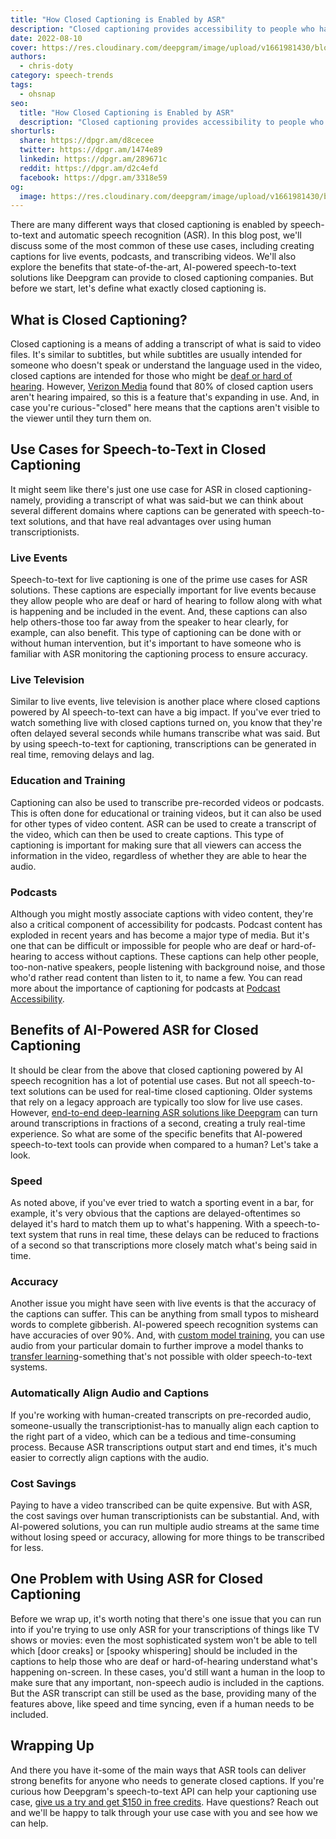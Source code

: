 ```yaml
---
title: "How Closed Captioning is Enabled by ASR"
description: "Closed captioning provides accessibility to people who have trouble hearing audio—and with ASR, it’s getting faster and more powerful."
date: 2022-08-10
cover: https://res.cloudinary.com/deepgram/image/upload/v1661981430/blog/closed-captioning-companies-use-asr/how-closed-captioning-is-enabled-by-ASR-thumb-554x.png
authors:
  - chris-doty
category: speech-trends
tags:
  - ohsnap
seo:
  title: "How Closed Captioning is Enabled by ASR"
  description: "Closed captioning provides accessibility to people who have trouble hearing audio—and with ASR, it’s getting faster and more powerful."
shorturls:
  share: https://dpgr.am/d8cecee
  twitter: https://dpgr.am/1474e89
  linkedin: https://dpgr.am/289671c
  reddit: https://dpgr.am/d2c4efd
  facebook: https://dpgr.am/3318e59
og:
  image: https://res.cloudinary.com/deepgram/image/upload/v1661981430/blog/closed-captioning-companies-use-asr/how-closed-captioning-is-enabled-by-ASR-thumb-554x.png
---
```


There are many different ways that closed captioning is enabled by speech-to-text and automatic speech recognition (ASR). In this blog post, we'll discuss some of the most common of these use cases, including creating captions for live events, podcasts, and transcribing videos. We'll also explore the benefits that state-of-the-art, AI-powered speech-to-text solutions like Deepgram can provide to closed captioning companies. But before we start, let's define what exactly closed captioning is.

## What is Closed Captioning?

Closed captioning is a means of adding a transcript of what is said to video files. It's similar to subtitles, but while subtitles are usually intended for someone who doesn't speak or understand the language used in the video, closed captions are intended for those who might be [deaf or hard of hearing](https://blog.deepgram.com/asr-important-deaf-hoh-community/). However, [Verizon Media](https://www.streamingmedia.com/Articles/News/Online-Video-News/80-of-Video-Caption-Users-Arent-Hearing-Impaired-Finds-Verizon-131860.aspx?) found that 80% of closed caption users aren't hearing impaired, so this is a feature that's expanding in use. And, in case you're curious-"closed" here means that the captions aren't visible to the viewer until they turn them on.

## Use Cases for Speech-to-Text in Closed Captioning

It might seem like there's just one use case for ASR in closed captioning-namely, providing a transcript of what was said-but we can think about several different domains where captions can be generated with speech-to-text solutions, and that have real advantages over using human transcriptionists.

### Live Events

Speech-to-text for live captioning is one of the prime use cases for ASR solutions. These captions are especially important for live events because they allow people who are deaf or hard of hearing to follow along with what is happening and be included in the event. And, these captions can also help others-those too far away from the speaker to hear clearly, for example, can also benefit. This type of captioning can be done with or without human intervention, but it's important to have someone who is familiar with ASR monitoring the captioning process to ensure accuracy.

### Live Television

Similar to live events, live television is another place where closed captions powered by AI speech-to-text can have a big impact. If you've ever tried to watch something live with closed captions turned on, you know that they're often delayed several seconds while humans transcribe what was said. But by using speech-to-text for captioning, transcriptions can be generated in real time, removing delays and lag.

### Education and Training

Captioning can also be used to transcribe pre-recorded videos or podcasts. This is often done for educational or training videos, but it can also be used for other types of video content. ASR can be used to create a transcript of the video, which can then be used to create captions. This type of captioning is important for making sure that all viewers can access the information in the video, regardless of whether they are able to hear the audio.

### Podcasts

Although you might mostly associate captions with video content, they're also a critical component of accessibility for podcasts. Podcast content has exploded in recent years and has become a major type of media. But it's one that can be difficult or impossible for people who are deaf or hard-of-hearing to access without captions. These captions can help other people, too-non-native speakers, people listening with background noise, and those who'd rather read content than listen to it, to name a few. You can read more about the importance of captioning for podcasts at [Podcast Accessibility](https://podcast-accessibility.com/).

<WhitepaperPromo whitepaper="latest"></WhitepaperPromo>



## Benefits of AI-Powered ASR for Closed Captioning

It should be clear from the above that closed captioning powered by AI speech recognition has a lot of potential use cases. But not all speech-to-text solutions can be used for real-time closed captioning. Older systems that rely on a legacy approach are typically too slow for live use cases. However, [end-to-end deep-learning ASR solutions like Deepgram](https://blog.deepgram.com/deep-learning-speech-recognition/) can turn around transcriptions in fractions of a second, creating a truly real-time experience. So what are some of the specific benefits that AI-powered speech-to-text tools can provide when compared to a human? Let's take a look.

### Speed

As noted above, if you've ever tried to watch a sporting event in a bar, for example, it's very obvious that the captions are delayed-oftentimes so delayed it's hard to match them up to what's happening. With a speech-to-text system that runs in real time, these delays can be reduced to fractions of a second so that transcriptions more closely match what's being said in time.

### Accuracy

Another issue you might have seen with live events is that the accuracy of the captions can suffer. This can be anything from small typos to misheard words to complete gibberish. AI-powered speech recognition systems can have accuracies of over 90%. And, with [custom model training](https://deepgram.com/product/custom-training/), you can use audio from your particular domain to further improve a model thanks to [transfer learning](https://blog.deepgram.com/transfer-learning-spanish-portuguese/)-something that's not possible with older speech-to-text systems.

### Automatically Align Audio and Captions

If you're working with human-created transcripts on pre-recorded audio, someone-usually the transcriptionist-has to manually align each caption to the right part of a video, which can be a tedious and time-consuming process. Because ASR transcriptions output start and end times, it's much easier to correctly align captions with the audio.

### Cost Savings

Paying to have a video transcribed can be quite expensive. But with ASR, the cost savings over human transcriptionists can be substantial. And, with AI-powered solutions, you can run multiple audio streams at the same time without losing speed or accuracy, allowing for more things to be transcribed for less.

## One Problem with Using ASR for Closed Captioning

Before we wrap up, it's worth noting that there's one issue that you can run into if you're trying to use only ASR for your transcriptions of things like TV shows or movies: even the most sophisticated system won't be able to tell which [door creaks] or [spooky whispering] should be included in the captions to help those who are deaf or hard-of-hearing understand what's happening on-screen. In these cases, you'd still want a human in the loop to make sure that any important, non-speech audio is included in the captions. But the ASR transcript can still be used as the base, providing many of the features above, like speed and time syncing, even if a human needs to be included.

## Wrapping Up

And there you have it-some of the main ways that ASR tools can deliver strong benefits for anyone who needs to generate closed captions. If you're curious how Deepgram's speech-to-text API can help your captioning use case, [give us a try and get $150 in free credits](https://console.deepgram.com/signup). Have questions? Reach out and we'll be happy to talk through your use case with you and see how we can help.
